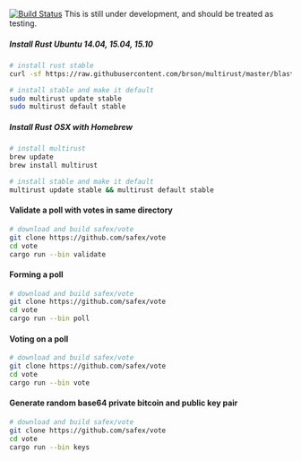 [![Build Status](https://travis-ci.org/safex/vote.png?branch=master)](https://travis-ci.org/safex/vote)
This is still under development, and should be treated as testing.

##### Install Rust Ubuntu 14.04, 15.04, 15.10

```bash
# install rust stable
curl -sf https://raw.githubusercontent.com/brson/multirust/master/blastoff.sh | sh

# install stable and make it default
sudo multirust update stable
sudo multirust default stable
```
##### Install Rust OSX with Homebrew

```bash
# install multirust
brew update
brew install multirust

# install stable and make it default
multirust update stable && multirust default stable
```
#### Validate a poll with votes in same directory

```bash
# download and build safex/vote
git clone https://github.com/safex/vote
cd vote
cargo run --bin validate
```

#### Forming a poll

```bash
# download and build safex/vote
git clone https://github.com/safex/vote
cd vote
cargo run --bin poll
```

#### Voting on a poll

```bash
# download and build safex/vote
git clone https://github.com/safex/vote
cd vote
cargo run --bin vote
```


#### Generate random base64 private bitcoin and public key pair

```bash
# download and build safex/vote
git clone https://github.com/safex/vote
cd vote
cargo run --bin keys
```
